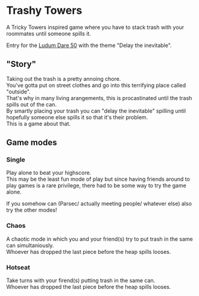 # Trashy Towers

A Tricky Towers inspired game where you have to stack trash with your roommates until someone spills it.

Entry for the [Ludum Dare 50](https://ldjam.com/events/ludum-dare/50) with the theme "Delay the inevitable".

## "Story"

Taking out the trash is a pretty annoing chore.  
You've gotta put on street clothes and go into this terrifying place called "outside".  
That's why in many living arangements, this is procastinated until the trash spills out of the can.  
By smartly placing your trash you can "delay the inevitable" spilling until hopefully someone else spills it so that it's their problem.  
This is a game about that.

## Game modes

### Single

Play alone to beat your highscore.  
This may be the least fun mode of play but since having friends around to play games is a rare privilege, there had to be some way to try the game alone.

If you somehow can (Parsec/ actually meeting people/ whatever else) also try the other modes!

### Chaos

A chaotic mode in which you and your friend(s) try to put trash in the same can simultaniously.  
Whoever has dropped the last piece before the heap spills looses.

### Hotseat

Take turns with your firend(s) putting trash in the same can.  
Whoever has dropped the last piece before the heap spills looses.  
